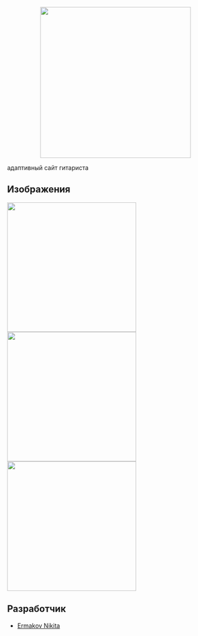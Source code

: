 <p align="center">
      <img src="http://x-lines.ru/letters/i/cyrillicscript/0907/0066CC/32/0/ptosh3djp3u14hdbc71o.png" width="350">
</p>
<p> адаптивный сайт гитариста

## Изображения

<p>
    <img src="https://i.ibb.co/r0sXVXT/image.png" width = 300>
    <img src="https://i.ibb.co/TbBmpHQ/image.png" width = 300>
    <img src="https://i.ibb.co/0YNfBMB/image.png" width = 300>
      
    
</p>

## Разработчик

- [Ermakov Nikita](https://github.com/agr0meow)
